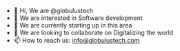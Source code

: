 - 👋 Hi, We are @globulustech
- 👀 We are interested in Software development
- 🌱 We are currently starting up in this area 
- 💞️ We are looking to collaborate on Digitalizing the world
- 📫 How to reach us: info@globulustech.com

<!---
globulustech/globulustech is a ✨ special ✨ repository because its `README.md` (this file) appears on your GitHub profile.
You can click the Preview link to take a look at your changes.
--->
